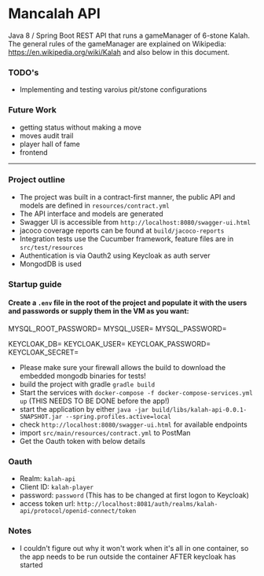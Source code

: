 # Mancalah API

Java 8 / Spring Boot REST API that runs a gameManager of 6-stone Kalah. The general rules of the gameManager are explained on Wikipedia: https://en.wikipedia.org/wiki/Kalah and also below in this document. 


### TODO's
- Implementing and testing varoius pit/stone configurations

### Future Work
- getting status without making a move
- moves audit trail
- player hall of fame
- frontend

---

### Project outline

- The project was built in a contract-first manner, the public API 
and models are defined in `resources/contract.yml` 
- The API interface and models are generated
- Swagger UI is accessible from `http://localhost:8080/swagger-ui.html`
- jacoco coverage reports can be found at `build/jacoco-reports`
- Integration tests use the Cucumber framework, feature files are in `src/test/resources`
- Authentication is via Oauth2 using Keycloak as auth server
- MongodDB is used


### Startup guide

#### Create a `.env` file in the root of the project and populate it with the users and passwords or supply them in the VM as you want:

MYSQL_ROOT_PASSWORD=
MYSQL_USER=
MYSQL_PASSWORD=

KEYCLOAK_DB=
KEYCLOAK_USER=
KEYCLOAK_PASSWORD=
KEYCLOAK_SECRET=

* Please make sure your firewall allows the build to download the embedded mongodb binaries for tests!
* build the project with gradle `gradle build`
* Start the services with `docker-compose -f docker-compose-services.yml up` (THIS NEEDS TO BE DONE before the app!)
* start the application by either `java -jar build/libs/kalah-api-0.0.1-SNAPSHOT.jar --spring.profiles.active=local`
* check `http://localhost:8080/swagger-ui.html` for available endpoints
* import `src/main/resources/contract.yml` to PostMan
* Get the Oauth token with below details

### Oauth
* Realm: `kalah-api`
* Client ID: `kalah-player`
* password: `password` (This has to be changed at first logon to Keycloak)
* access token url: `http://localhost:8081/auth/realms/kalah-api/protocol/openid-connect/token`

### Notes
* I couldn't figure out why it won't work when it's all in one container, so the app needs to be run outside the container AFTER keycloak has started

